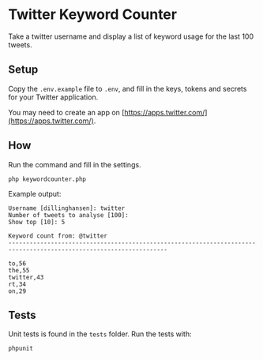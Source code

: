 # Twitter Keyword Counter

Take a twitter username and display a list of keyword usage for the last 100 tweets.

## Setup

Copy the `.env.example` file to `.env`, and fill in the keys, tokens and secrets for your Twitter application.

You may need to create an app on [https://apps.twitter.com/](https://apps.twitter.com/).

## How

Run the command and fill in the settings.

````
php keywordcounter.php
````

Example output:

````
Username [dillinghansen]: twitter
Number of tweets to analyse [100]:
Show top [10]: 5

Keyword count from: @twitter
-------------------------------------------------------------------------------------------------------------------

to,56
the,55
twitter,43
rt,34
on,29
````


## Tests

Unit tests is found in the `tests` folder.
Run the tests with:

````
phpunit
````
